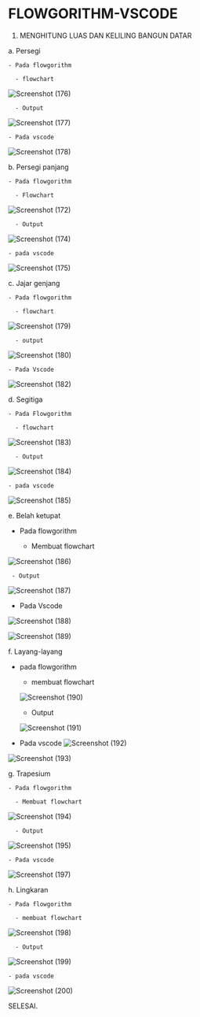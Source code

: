 # FLOWGORITHM-VSCODE

1. MENGHITUNG LUAS DAN KELILING BANGUN DATAR

  a. Persegi
  
    - Pada flowgorithm
    
      - flowchart
      
   ![Screenshot (176)](https://user-images.githubusercontent.com/92989089/139863600-d66d7612-7ce8-4306-8b80-041a7fc7e414.png)
      
      - Output
      
   ![Screenshot (177)](https://user-images.githubusercontent.com/92989089/139863732-8d3d5877-83f3-4993-b12f-5e1b2eaa93f3.png)
     
    - Pada vscode
    
   ![Screenshot (178)](https://user-images.githubusercontent.com/92989089/139863974-e23551d0-fda6-408f-a4f4-7069565c8d28.png)

  b. Persegi panjang
  
    - Pada flowgorithm
    
      - Flowchart
      
 ![Screenshot (172)](https://user-images.githubusercontent.com/92989089/139864430-fbcfad43-d893-4951-825e-7de0692cdd0d.png)
      
      - Output
      
  ![Screenshot (174)](https://user-images.githubusercontent.com/92989089/139864556-d01c1675-7cdd-49fa-826a-c60ba288833c.png)
      
    - pada vscode
    
   ![Screenshot (175)](https://user-images.githubusercontent.com/92989089/139864690-d1a897cd-51c1-4ed2-b318-6b13ff5c070a.png)

  c. Jajar genjang
  
    - Pada flowgorithm
    
      - flowchart
      
   ![Screenshot (179)](https://user-images.githubusercontent.com/92989089/139866141-3ac80d2a-dafc-4365-9305-712d62af03b9.png)
      
      - output
      
   ![Screenshot (180)](https://user-images.githubusercontent.com/92989089/139866280-412221f9-b980-42fe-a83c-48319ff54c83.png)
      
    - Pada Vscode
    
   ![Screenshot (182)](https://user-images.githubusercontent.com/92989089/139866421-d7f654b6-f40c-4d0d-8cfc-e4a687317ec6.png)

  d. Segitiga
  
    - Pada Flowgorithm
    
      - flowchart
      
   ![Screenshot (183)](https://user-images.githubusercontent.com/92989089/139867013-3578196c-fa03-4dab-a125-2feceb1175a6.png)
      
      - Output 
      
   ![Screenshot (184)](https://user-images.githubusercontent.com/92989089/139867241-660dd825-68f8-489a-872f-afaafab2a19e.png)
      
    - pada vscode 
    
   ![Screenshot (185)](https://user-images.githubusercontent.com/92989089/139867426-5eece7c1-2efe-4a27-ad20-e76ba353410a.png)
   
 e. Belah ketupat
 
   - Pada flowgorithm

     - Membuat flowchart

   ![Screenshot (186)](https://user-images.githubusercontent.com/92989089/139868031-692289bb-755d-4c07-a9e8-0fda870f8b9c.png)
   
     - Output
     
   ![Screenshot (187)](https://user-images.githubusercontent.com/92989089/139868264-337a31d6-c494-4750-bbab-710a98406a31.png)
     
   - Pada Vscode

  ![Screenshot (188)](https://user-images.githubusercontent.com/92989089/139868412-5faa4a3b-1dfd-4bca-a6b8-6b39d66635bd.png)
   
![Screenshot (189)](https://user-images.githubusercontent.com/92989089/139868422-1db50941-6cdf-4cbc-9f9c-7ee04b860f06.png)

 f. Layang-layang
 
   - pada flowgorithm

     - membuat flowchart

     ![Screenshot (190)](https://user-images.githubusercontent.com/92989089/139868987-93e13851-2c4b-4194-9c34-564187e1da12.png)
     
     - Output 

     ![Screenshot (191)](https://user-images.githubusercontent.com/92989089/139869134-b3bf13ce-e33a-40f4-8aac-4a0605c95622.png)
     
   - Pada vscode
   ![Screenshot (192)](https://user-images.githubusercontent.com/92989089/139869266-9671b951-5dd6-41bc-846b-b296f9f63d20.png)
   
![Screenshot (193)](https://user-images.githubusercontent.com/92989089/139869286-e36ae4d8-13e4-41e7-87d6-34eb9ba60039.png)

 g. Trapesium
  
    - Pada flowgorithm
    
      - Membuat flowchart

   ![Screenshot (194)](https://user-images.githubusercontent.com/92989089/139869748-c373c642-abbd-4780-ad0c-5b975f85d882.png)
       
      - Output
      
   ![Screenshot (195)](https://user-images.githubusercontent.com/92989089/139869881-489e789a-7711-4039-9cae-4f717776a815.png)

    - Pada vscode
    
   ![Screenshot (197)](https://user-images.githubusercontent.com/92989089/139870050-6c11ce3c-edf3-4996-ad56-e792e434c6a0.png)

  h. Lingkaran
  
    - Pada flowgorithm
    
      - membuat flowchart
      
   ![Screenshot (198)](https://user-images.githubusercontent.com/92989089/139870425-9a155146-fa2c-4ba7-89f8-633606a2f880.png)
   
      - Output
      
   ![Screenshot (199)](https://user-images.githubusercontent.com/92989089/139870560-0587229e-5e37-41e1-91d9-afe9b408c30c.png)

    - pada vscode
    
   ![Screenshot (200)](https://user-images.githubusercontent.com/92989089/139870671-47ee348b-3d01-48d8-8543-bf5379321071.png)
   
   SELESAI.



